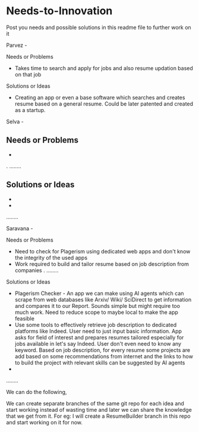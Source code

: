 # Needs-to-Innovation
Post you needs and possible solutions in this readme file to further work on it 

Parvez -

Needs or Problems
- Takes time to search and apply for jobs and also resume updation based on that job

Solutions or Ideas
- Creating an app or even a base software which searches and creates resume based on a general resume. Could be later patented and created as a startup.

Selva -

Needs or Problems
- 
-
.
........

Solutions or Ideas
-
-
-
........

Saravana -

Needs or Problems
- Need to check for Plagerism using dedicated web apps and don't know the integrity of the used apps
- Work required to build and tailor resume based on job description from companies
.
........

Solutions or Ideas
- Plagerism Checker - An app we can make using AI agents which can scrape from web databases like Arxiv/ Wiki/ SciDirect to get information and compares it to our Report. Sounds simple but might require too much work. Need to reduce scope to maybe local to make the app feasible
- Use some tools to effectively retrieve job description to dedicated platforms like Indeed. User need to just input basic information. App asks for field of interest and prepares resumes tailored especially for jobs available in let's say Indeed. User don't even need to know any keyword. Based on job description, for every resume some projects are add based on some recommendations from internet and the links to how to build the project with relevant skills can be suggested by AI agents
-
........

We can do the following,

We can create separate branches of the same git repo for each idea and start working instead of wasting time and later we can share the knowledge that we get from it.
For eg: I will create a ResumeBuilder branch in this repo and start working on it for now.

